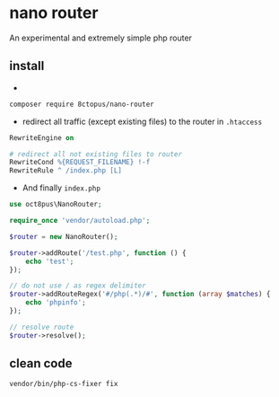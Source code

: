 # nano router

An experimental and extremely simple php router

## install

-

```sh
composer require 8ctopus/nano-router
```

- redirect all traffic (except existing files) to the router in `.htaccess`

```apache
RewriteEngine on

# redirect all not existing files to router
RewriteCond %{REQUEST_FILENAME} !-f
RewriteRule ^ /index.php [L]
```

- And finally `index.php`

```php
use oct8pus\NanoRouter;

require_once 'vendor/autoload.php';

$router = new NanoRouter();

$router->addRoute('/test.php', function () {
    echo 'test';
});

// do not use / as regex delimiter
$router->addRouteRegex('#/php(.*)/#', function (array $matches) {
    echo 'phpinfo';
});

// resolve route
$router->resolve();
```

## clean code

```sh
vendor/bin/php-cs-fixer fix
```
